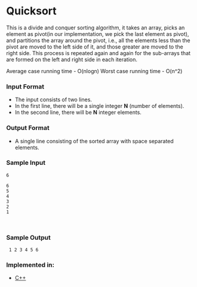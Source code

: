 # Quicksort

This is a divide and conquer sorting algorithm, it takes an array, picks an element as pivot(in our implementation, we pick the last element as pivot), and partitions the array around the pivot, i.e., all the elements less than the pivot are moved to the left side of it, and those greater are moved to the right side. This process is repeated again and again for the sub-arrays that are formed on the left and right side in each iteration.

Average case running time - O(nlogn)
Worst case running time - O(n^2)

### Input Format

- The input consists of two lines.
- In the first line, there will be a single integer **N** (number of elements).
- In the second line, there will be **N** integer elements.

### Output Format

- A single line consisting of the sorted array with space separated elements.

### Sample Input

```
6

6
5
4
3
2
1

 
```

### Sample Output

```
 1 2 3 4 5 6
```

### Implemented in:

- [C++](quicksort.cpp)

